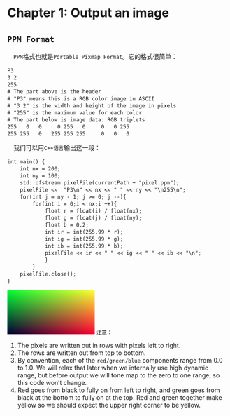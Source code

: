 #  Chapter 1: Output an image
## `PPM Format`
&emsp;`PPM`格式也就是`Portable Pixmap Format`。它的格式很简单：
```
P3
3 2
255
# The part above is the header
# "P3" means this is a RGB color image in ASCII
# "3 2" is the width and height of the image in pixels
# "255" is the maximum value for each color
# The part below is image data: RGB triplets
255   0   0     0 255   0     0   0 255
255 255   0   255 255 255     0   0   0
```
&emsp;我们可以用`C++语言`输出这一段：
```
int main() {
    int nx = 200;
    int ny = 100;
    std::ofstream pixelFile(currentPath + "pixel.ppm");
    pixelFile <<  "P3\n" << nx << " " << ny << "\n255\n";
    for(int j = ny - 1; j >= 0; j --){
        for(int i = 0;i < nx;i ++){
            float r = float(i) / float(nx);
            float g = float(j) / float(ny);
            float b = 0.2;
            int ir = int(255.99 * r);
            int ig = int(255.99 * g);
            int ib = int(255.99 * b);
            pixelFile << ir << " " << ig << " " << ib << "\n";
            }
        }
    pixelFile.close();
}

```

![](RayTracingInOneWeekend/images/pixel.png)
`注意：`
1. The pixels are written out in rows with pixels left to right.
2. The rows are written out from top to bottom.
3. By convention, each of the `red/green/blue` components range from 0.0 to 1.0. We will
relax that later when we internally use high dynamic range, but before output we will tone
map to the zero to one range, so this code won’t change.
4. Red goes from black to fully on from left to right, and green goes from black at the
bottom to fully on at the top. Red and green together make yellow so we should expect
the upper right corner to be yellow.

